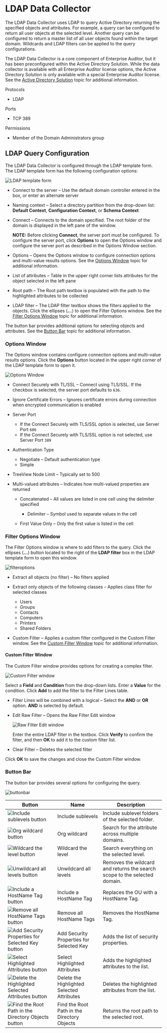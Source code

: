 # LDAP Data Collector

The LDAP Data Collector uses LDAP to query Active Directory returning the specified objects and
attributes. For example, a query can be configured to return all user objects at the selected level.
Another query can be configured to return a master list of all user objects found within the target
domain. Wildcards and LDAP filters can be applied to the query configurations.

The LDAP Data Collector is a core component of Enterprise Auditor, but it has been preconfigured
within the Active Directory Solution. While the data collector is available with all Enterprise
Auditor license options, the Active Directory Solution is only available with a special Enterprise
Auditor license. See the
[Active Directory Solution](/docs/accessanalyzer/11.6/accessanalyzer/solutions/activedirectory/overview.md)
topic for additional information.

Protocols

- LDAP

Ports

- TCP 389

Permissions

- Member of the Domain Administrators group

## LDAP Query Configuration

The LDAP Data Collector is configured through the LDAP template form. The LDAP template form has the
following configuration options:

![LDAP template form](/img/versioned_docs/accessanalyzer_11.6/accessanalyzer/admin/datacollector/templateform.webp)

- Connect to the server – Use the default domain controller entered in the box, or enter an
  alternate server
- Naming context – Select a directory partition from the drop-down list: **Default Context**,
  **Configuration Context**, or **Schema Context**
- Connect – Connects to the domain specified. The root folder of the domain is displayed in the left
  pane of the window.

    **NOTE:** Before clicking **Connect**, the server port must be configured. To configure the
    server port, click **Options** to open the Options window and configure the server port as
    described in the Options Window section.

- Options – Opens the Options window to configure connection options and multi-value results
  options. See the [Options Window](#options-window) topic for additional information.
- List of attributes – Table in the upper right corner lists attributes for the object selected in
  the left pane
- Root path – The Root path textbox is populated with the path to the highlighted attributes to be
  collected
- LDAP filter – The LDAP filter textbox shows the filters applied to the objects. Click the ellipses
  (**…**) to open the Filter Options window. See the [Filter Options Window](#filter-options-window)
  topic for additional information.

The button bar provides additional options for selecting objects and attributes. See the
[Button Bar](#button-bar) topic for additional information.

### Options Window

The Options window contains configure connection options and multi-value results options. Click the
**Options** button located in the upper right corner of the LDAP template form to open it.

![Options Window](/img/versioned_docs/accessanalyzer_11.6/accessanalyzer/install/application/options.webp)

- Connect Securely with TL/SSL – Connect using TLS/SSL. If the checkbox is selected, the server port
  defaults to `636`.
- Ignore Certificate Errors – Ignores certificate errors during connection when encrypted
  communication is enabled
- Server Port

    - If the Connect Securely with TLS/SSL option is selected, use Server Port `686`
    - If the Connect Securely with TLS/SSL option is not selected, use Server Port `389`

- Authentication Type

    - Negotiate – Default authentication type
    - Simple

- TreeView Node Limit – Typically set to 500
- Multi-valued attributes – Indicates how multi-valued properties are returned

    - Concatenated – All values are listed in one cell using the delimiter specified

        - Delimiter – Symbol used to separate values in the cell

    - First Value Only – Only the first value is listed in the cell

### Filter Options Window

The Filter Options window is where to add filters to the query. Click the ellipses (**…**) button
located to the right of the **LDAP filter** box in the LDAP template form to open this window.

![filteroptions](/img/versioned_docs/accessanalyzer_11.6/accessanalyzer/admin/datacollector/filteroptions.webp)

- Extract all objects (no filter) – No filters applied
- Extract only objects of the following classes – Applies class filter for selected classes

    - Users
    - Groups
    - Contacts
    - Computers
    - Printers
    - Shared Folders

- Custom Filter – Applies a custom filter configured in the Custom Filter window. See the
  [Custom Filter Window](#custom-filter-window) topic for additional information.

#### Custom Filter Window

The Custom Filter window provides options for creating a complex filter.

![Custom Filter window](/img/versioned_docs/accessanalyzer_11.6/accessanalyzer/admin/datacollector/customfilter.webp)

Select a **Field** and **Condition** from the drop-down lists. Enter a **Value** for the condition.
Click **Add** to add the filter to the Filter Lines table.

- Filter Lines will be combined with a logical – Select the **AND** or **OR** option. **AND** is
  selected by default.
- Edit Raw Filter – Opens the Raw Filter Edit window

    ![Raw Filter Edit window](/img/versioned_docs/accessanalyzer_11.6/accessanalyzer/admin/datacollector/rawfilteredit.webp)

    Enter the entire LDAP filter in the textbox. Click **Verify** to confirm the filter, and then
    **OK** to add it to the custom filter list.

- Clear Filter – Deletes the selected filter

Click **OK** to save the changes and close the Custom Filter window.

### Button Bar

The button bar provides several options for configuring the query.

![buttonbar](/img/versioned_docs/accessanalyzer_11.6/accessanalyzer/admin/datacollector/buttonbar.webp)

| Button                                                                                                                                                         | Name                                        | Description                                                               |
| -------------------------------------------------------------------------------------------------------------------------------------------------------------- | ------------------------------------------- | ------------------------------------------------------------------------- |
| ![Include sublevels button](/img/versioned_docs/accessanalyzer_11.6/accessanalyzer/admin/datacollector/sublevels.webp)                                    | Include sublevels                           | Include sublevel folders of the selected folder.                          |
| ![Org wildcard button](/img/versioned_docs/accessanalyzer_11.6/accessanalyzer/admin/datacollector/orgwildcard.webp)                                       | Org wildcard                                | Search for the attribute across multiple domains.                         |
| ![Wildcard the level button](/img/versioned_docs/accessanalyzer_11.6/accessanalyzer/admin/datacollector/wildcard.webp)                                    | Wildcard the level                          | Search everything on the selected level.                                  |
| ![Unwildcard all levels button](/img/versioned_docs/accessanalyzer_11.6/accessanalyzer/admin/datacollector/unwildcard.webp)                               | Unwildcard all levels                       | Removes the wildcard and returns the search scope to the selected domain. |
| ![Include a HostName Tag button](/img/versioned_docs/accessanalyzer_11.6/accessanalyzer/admin/datacollector/includehostname.webp)                         | Include a HostName Tag                      | Replaces the OU with a HostName Tag.                                      |
| ![Remove all HostName Tags button](/img/versioned_docs/accessanalyzer_11.6/accessanalyzer/admin/datacollector/removehostname.webp)                        | Remove all HostName Tags                    | Removes the HostName Tag.                                                 |
| ![Add Security Properties for Selected Key button](/img/versioned_docs/accessanalyzer_11.6/accessanalyzer/admin/datacollector/addsecurityproperties.webp) | Add Security Properties for Selected Key    | Adds the list of security properties.                                     |
| ![Select Highlighted Attributes button](/img/versioned_docs/accessanalyzer_11.6/accessanalyzer/admin/datacollector/addattributes.webp)                    | Select Highlighted Attributes               | Adds the highlighted attributes to the list.                              |
| ![Delete the Highlighted Selected Attributes button](/img/versioned_docs/accessanalyzer_11.6/accessanalyzer/admin/datacollector/deleteattributes.webp)    | Delete the Highlighted Selected Attributes  | Deletes the highlighted attributes from the list.                         |
| ![Find the Root Path in the Directory Objects button](/img/versioned_docs/accessanalyzer_11.6/accessanalyzer/admin/datacollector/rootpath.webp)           | Find the Root Path in the Directory Objects | Returns the root path to the selected root.                               |
